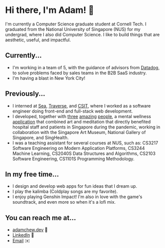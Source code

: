 # Hi there, I'm Adam! 👋

I'm currently a Computer Science graduate student at Cornell Tech. I graduated from the National University of Singapore (NUS) for my undergrad, where I also did Computer Science. I like to build things that are aesthetic, useful, and impactful.

## Currently...

-   I'm working in a team of 5, with the guidance of advisors from [Datadog](https://www.datadoghq.com/), to solve problems faced by sales teams in the B2B SaaS industry.
-   I'm having a blast in New York City!

## Previously...

-   I interned at [Sea](https://www.sea.com/), [Traverse](https://www.traverse.ai/), and [CSIT](https://www.csit.gov.sg/), where I worked as a software engineer doing front-end and full-stack web development.
-   I developed, together with [three](https://github.com/lyskevin/) [amazing](https://github.com/chrisgzf) [people](https://github.com/eksinyue), a mental wellness [application](https://www.artpreciate.sg/) that combined art and meditation that directly benefited hospital staff and patients in Singapore during the pandemic, working in collaboration with the Singapore Art Museum, National Gallery of Singapore, and SingHealth.
-   I was a teaching assistant for several courses at NUS, such as: CS3217 Software Engineering on Modern Application Platforms, CS3244 Machine Learning, CS2040S Data Structures and Algorithms, CS2103 Software Engineering, CS1101S Programming Methodology.

## In my free time...

-   I design and develop web apps for fun ideas that I dream up.
-   I play the kalimba (Coldplay songs are my favorite).
-   I enjoy playing Genshin Impact! I'm also in love with the game's soundtrack, and even more so when it's a lofi mix.

## You can reach me at...

-   [adamchew.dev](https://adamchew.dev) :wave:
-   [LinkedIn](https://www.linkedin.com/in/adamchew95/) :handshake:
-   [Email](mailto:yc875@cornell.edu) :envelope:

<!--
**adamwth/adamwth** is a ✨ _special_ ✨ repository because its `README.md` (this file) appears on your GitHub profile.

Here are some ideas to get you started:

- 🔭 I’m currently working on ...
- 🌱 I’m currently learning ...
- 👯 I’m looking to collaborate on ...
- 🤔 I’m looking for help with ...
- 💬 Ask me about ...
- 📫 How to reach me: ...
- 😄 Pronouns: ...
- ⚡ Fun fact: ...
-->
